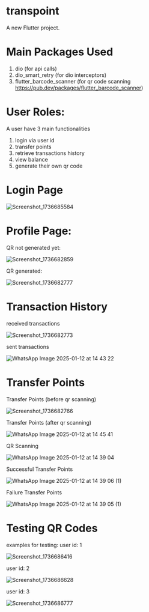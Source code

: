 # transpoint

A new Flutter project.

# Main Packages Used
1. dio (for api calls)
2. dio_smart_retry (for dio interceptors)
3. flutter_barcode_scanner (for qr code scanning https://pub.dev/packages/flutter_barcode_scanner)

# User Roles:
A user have 3 main functionalities 
1. login via user id
2. transfer points
3. retrieve transactions history
4. view balance
5. generate their own qr code


# Login Page
![Screenshot_1736685584](https://github.com/user-attachments/assets/f00b76c6-da82-412a-b6c1-ec69bff99e98)

# Profile Page:
QR not generated yet:

![Screenshot_1736682859](https://github.com/user-attachments/assets/04e03bf2-4297-4069-9e3d-7e939dec6e6a)

QR generated:

![Screenshot_1736682777](https://github.com/user-attachments/assets/dc13deac-2a16-495d-b2d2-46375f7206da)


# Transaction History

received transactions

![Screenshot_1736682773](https://github.com/user-attachments/assets/266409aa-35fe-48c1-8521-e00646b173b6)

sent transactions

![WhatsApp Image 2025-01-12 at 14 43 22](https://github.com/user-attachments/assets/2a00d3fc-f151-4f04-9db5-aea43c8f8b67) 

# Transfer Points

Transfer Points (before qr scanning)

![Screenshot_1736682766](https://github.com/user-attachments/assets/25cfc45b-3a81-4615-a115-d0b032e1d147)

Transfer Points (after qr scanning)

![WhatsApp Image 2025-01-12 at 14 45 41](https://github.com/user-attachments/assets/1f35b2d1-e9ee-49d8-a345-d2f37c6960eb)


QR Scanning

![WhatsApp Image 2025-01-12 at 14 39 04](https://github.com/user-attachments/assets/3c32b8dc-942a-4455-8b03-181ff5624e1e)

Successful Transfer Points

![WhatsApp Image 2025-01-12 at 14 39 06 (1)](https://github.com/user-attachments/assets/1f32911a-083e-4042-8e3b-d0325d75e39e)

Failure Transfer Points

![WhatsApp Image 2025-01-12 at 14 39 05 (1)](https://github.com/user-attachments/assets/136ed9b1-e72b-4835-95fa-6cca0f68f976)


# Testing QR Codes

examples for testing:
 user id: 1
 
 ![Screenshot_1736686416](https://github.com/user-attachments/assets/962f4eee-454b-4a35-9b9b-1a47212cddce)

 user id: 2
 
 ![Screenshot_1736686628](https://github.com/user-attachments/assets/83e2e3cf-7291-45fb-8c60-914f8f5c0472)

 user id: 3

  ![Screenshot_1736686777](https://github.com/user-attachments/assets/9230f282-9f1b-4fd0-bdb0-7d3f7b63896a)
 
 